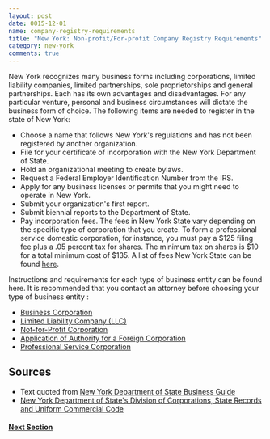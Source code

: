 ```yaml
---
layout: post
date: 0015-12-01
name: company-registry-requirements
title: "New York: Non-profit/For-profit Company Registry Requirements"
category: new-york
comments: true
---
```


New York recognizes many business forms including corporations, limited liability companies, limited partnerships, sole proprietorships and general partnerships. Each has its own advantages and disadvantages. For any particular venture, personal and business circumstances will dictate the business form of choice. The following items are needed to register in the state of New York: 
- Choose a name that follows New York's regulations and has not been registered by another organization.
- File for your certificate of incorporation with the New York Department of State.
- Hold an organizational meeting to create bylaws.
- Request a Federal Employer Identification Number from the IRS.
- Apply for any business licenses or permits that you might need to operate in New York.
- Submit your organization's first report.
- Submit biennial reports to the Department of State.
- Pay incorporation fees. The fees in New York State vary depending on the specific type of corporation that you create. To form a professional service domestic corporation, for instance, you must pay a $125 filing fee plus a .05 percent tax for shares. The minimum tax on shares is $10 for a total minimum cost of $135. A list of fees New York State can be found [here](https://www.dos.ny.gov/corps/fees_corp.html). 

Instructions and requirements for each type of business entity can be found here. It is recommended that you contact an attorney before choosing your type of business entity :
- [Business Corporation](https://www.dos.ny.gov/corps/busguide.html)
- [Limited Liability Company (LLC)](https://www.dos.ny.gov/corps/llccorp.html#artorg)
- [Not-for-Profit Corporation](https://www.dos.ny.gov/corps/nfpcorp.html#certinc)
- [Application of Authority for a Foreign Corporation](https://www.dos.ny.gov/corps/buscorp.html#appauth)
- [Professional Service Corporation](https://www.dos.ny.gov/corps/buscorp.html#appauth)



Sources
------ 
- Text quoted from [New York Department of State Business Guide](https://www.dos.ny.gov/corps/busguide.html) 
- [New York Department of State's Division of Corporations, State Records and Uniform Commercial Code](https://www.dos.ny.gov/corps/index.html)


#### [Next Section](https://mimush.github.io/CryptoWikiTest.github.io//new-york/new-york-team-member-requirements.html)





